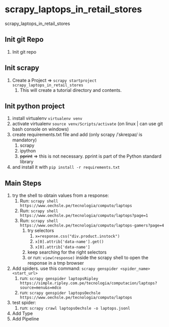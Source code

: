 # scrapy_laptops_in_retail_stores

scrapy_laptops_in_retail_stores

## Init git Repo

1. Init git repo

## Init scrapy

1. Create a Project => `scrapy startproject scrapy_laptops_in_retail_stores`
    1. This will create a tutorial directory and contents.

## Init python project

1. install virtualenv `virtualenv venv`
1. activate virtualenv `source venv/Scripts/activate` (on linux | can use git bash console on windows)
1. create requirements.txt file and add (only scrapy /ˈskreɪpaɪ/ is mandatory)
    1. scrapy
    1. ipython
    1. ~~pprint~~ => this is not necessary. pprint is part of the Python standard library
1. and install it with `pip install -r requirements.txt`

## Main Steps

1. try the shell to obtain values from a response:
    1. Run: `scrapy shell https://www.oechsle.pe/tecnologia/computo/laptops`
    1. Run: `scrapy shell https://www.oechsle.pe/tecnologia/computo/laptops?page=1`
    1. Run: `scrapy shell https://www.oechsle.pe/tecnologia/computo/laptops-gamers?page=4`
        1. try selectors
            1. `x=response.css("div.product.instock")`
            1. `x[0].attrib['data-name'].get()`
            1. `x[0].attrib['data-name']`
        1. keep searching for the right selectors
        1. or run: `view(response)` inside the scrapy shell to open the response in a tmp browser
1. Add spiders. use this command: `scrapy genspider <spider_name> <start_url>`
    1. run: `scrapy genspider laptopsRipley https://simple.ripley.com.pe/tecnologia/computacion/laptops?source=menu&s=mdco`
    1. run: `scrapy genspider laptopsOechsle https://www.oechsle.pe/tecnologia/computo/laptops`
1. test spider:
    1. run: `scrapy crawl laptopsOechsle -o laptops.jsonl`
1. Add Type
1. Add Pipeline
